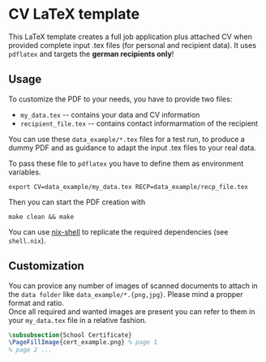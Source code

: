 
# CV LaTeX template

This LaTeX template creates a full job application plus attached CV when provided
complete input .tex files (for personal and recipient data).
It uses `pdflatex` and targets the **german recipients only**!

## Usage

To customize the PDF to your needs, you have to provide two files:
* `my_data.tex` -- contains your data and CV information
* `recipient_file.tex` -- contains contact informarmation of the recipient

You can use these `data_example/*.tex` files for a test run, to produce a dummy
PDF and as guidance to adapt the input .tex files to your real data.

To pass these file to `pdflatex` you have to define them as environment variables.

`export CV=data_example/my_data.tex RECP=data_example/recp_file.tex`

Then you can start the PDF creation with

`make clean && make`

You can use [nix-shell](https://nixos.org/manual/nix/stable/command-ref/nix-shell.html)
to replicate the required dependencies (see `shell.nix`).

## Customization

You can provice any number of images of scanned documents to attach in the `data folder`
like `data_example/*.{png,jpg}`. Please mind a propper format and ratio.  
Once all required and wanted images are present you can refer to them in your
`my_data.tex` file in a relative fashion.

```tex
\subsubsection{School Certificate}
\PageFillImage{cert_example.png} % page 1
% page 2 ...
```
